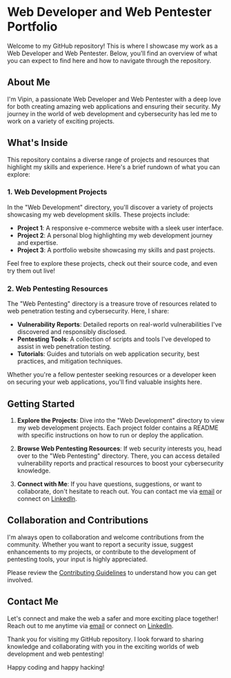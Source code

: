 # Web Developer and Web Pentester Portfolio

Welcome to my GitHub repository! This is where I showcase my work as a Web Developer and Web Pentester. Below, you'll find an overview of what you can expect to find here and how to navigate through the repository.

## About Me

I'm Vipin, a passionate Web Developer and Web Pentester with a deep love for both creating amazing web applications and ensuring their security. My journey in the world of web development and cybersecurity has led me to work on a variety of exciting projects.

## What's Inside

This repository contains a diverse range of projects and resources that highlight my skills and experience. Here's a brief rundown of what you can explore:

### 1. Web Development Projects

In the "Web Development" directory, you'll discover a variety of projects showcasing my web development skills. These projects include:

- **Project 1**: A responsive e-commerce website with a sleek user interface.
- **Project 2**: A personal blog highlighting my web development journey and expertise.
- **Project 3**: A portfolio website showcasing my skills and past projects.

Feel free to explore these projects, check out their source code, and even try them out live!

### 2. Web Pentesting Resources

The "Web Pentesting" directory is a treasure trove of resources related to web penetration testing and cybersecurity. Here, I share:

- **Vulnerability Reports**: Detailed reports on real-world vulnerabilities I've discovered and responsibly disclosed.
- **Pentesting Tools**: A collection of scripts and tools I've developed to assist in web penetration testing.
- **Tutorials**: Guides and tutorials on web application security, best practices, and mitigation techniques.

Whether you're a fellow pentester seeking resources or a developer keen on securing your web applications, you'll find valuable insights here.

## Getting Started

1. **Explore the Projects**: Dive into the "Web Development" directory to view my web development projects. Each project folder contains a README with specific instructions on how to run or deploy the application.

2. **Browse Web Pentesting Resources**: If web security interests you, head over to the "Web Pentesting" directory. There, you can access detailed vulnerability reports and practical resources to boost your cybersecurity knowledge.

3. **Connect with Me**: If you have questions, suggestions, or want to collaborate, don't hesitate to reach out. You can contact me via [email](mailto:vishwakarmavipin3434@gmail.com) or connect on [LinkedIn](https://www.linkedin.com/in/vipinishere/).

## Collaboration and Contributions

I'm always open to collaboration and welcome contributions from the community. Whether you want to report a security issue, suggest enhancements to my projects, or contribute to the development of pentesting tools, your input is highly appreciated.

Please review the [Contributing Guidelines](CONTRIBUTING.md) to understand how you can get involved.

## Contact Me

Let's connect and make the web a safer and more exciting place together! Reach out to me anytime via [email](mailto:youremail@example.com) or connect on [LinkedIn](https://www.linkedin.com/in/vipinishere).

Thank you for visiting my GitHub repository. I look forward to sharing knowledge and collaborating with you in the exciting worlds of web development and web pentesting!

Happy coding and happy hacking!
